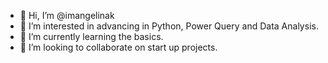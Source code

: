- 👋 Hi, I’m @imangelinak
- 👀 I’m interested in advancing in Python, Power Query and Data Analysis.
- 🌱 I’m currently learning the basics. 
- 💞️ I’m looking to collaborate on start up projects.

<!---
imangelinak/imangelinak is a ✨ special ✨ repository because its `README.md` (this file) appears on your GitHub profile.
You can click the Preview link to take a look at your changes.
--->
